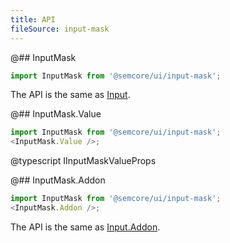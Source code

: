 ```yaml
---
title: API
fileSource: input-mask
---
```


@## InputMask

```js
import InputMask from '@semcore/ui/input-mask';
```

The API is the same as [Input](/components/input/input-api).

@## InputMask.Value

```js
import InputMask from '@semcore/ui/input-mask';
<InputMask.Value />;
```

@typescript IInputMaskValueProps

@## InputMask.Addon

```js
import InputMask from '@semcore/ui/input-mask';
<InputMask.Addon />;
```

The API is the same as [Input.Addon](/components/input/input-api).
